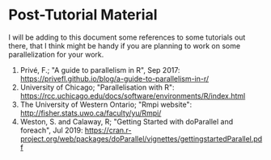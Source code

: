 # Post-Tutorial Material

I will be adding to this document some references to some tutorials out there, that I think might be handy if you are planning to work on some parallelization for your work.

1. Privé, F.; "A guide to parallelism in R", Sep 2017: https://privefl.github.io/blog/a-guide-to-parallelism-in-r/
2. University of Chicago; "Parallelisation with R": https://rcc.uchicago.edu/docs/software/environments/R/index.html
3. The University of Western Ontario; "Rmpi website": http://fisher.stats.uwo.ca/faculty/yu/Rmpi/
4. Weston, S. and Calaway, R; "Getting Started with doParallel and foreach", Jul 2019: https://cran.r-project.org/web/packages/doParallel/vignettes/gettingstartedParallel.pdf
